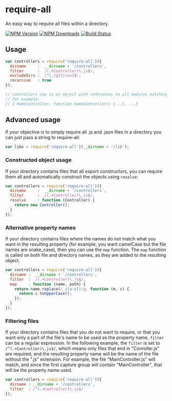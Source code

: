 # require-all

An easy way to require all files within a directory.

[![NPM Version][npm-image]][npm-url]
[![NPM Downloads][downloads-image]][downloads-url]
[![Build Status][travis-image]][travis-url]

## Usage

```js
var controllers = require('require-all')({
  dirname     :  __dirname + '/controllers',
  filter      :  /(.+Controller)\.js$/,
  excludeDirs :  /^\.(git|svn)$/,
  recursive   : true
});

// controllers now is an object with references to all modules matching the filter
// for example:
// { HomeController: function HomeController() {...}, ...}
```

## Advanced usage

If your objective is to simply require all .js and .json files in a directory you can just pass a string to require-all:

``` js
var libs = require('require-all')(__dirname + '/lib');
```

### Constructed object usage

If your directory contains files that all export constructors, you can require them all and automatically construct the objects using `resolve`:

```js
var controllers = require('require-all')({
  dirname     :  __dirname + '/controllers',
  filter      :  /(.+Controller)\.js$/,
  resolve     : function (Controller) {
    return new Controller();
  }
});
```

### Alternative property names

If your directory contains files where the names do not match what you want in the resulting property (for example, you want camelCase but the file names are snake_case), then you can use the `map` function. The `map` function is called on both file and directory names, as they are added to the resulting object.

```js
var controllers = require('require-all')({
  dirname :  __dirname + '/controllers',
  filter  :  /(.+Controller)\.js$/,
  map     : function (name, path) {
    return name.replace(/_([a-z])/g, function (m, c) {
      return c.toUpperCase();
    });
  }
});
```

### Filtering files

If your directory contains files that you do not want to require, or that you want only a part of the file's name to be used as the property name, `filter` can be a regular expression. In the following example, the `filter` is set to `/^(.+Controller)\.js$/`, which means only files that end in "Conroller.js" are required, and the resulting property name will be the name of the file without the ".js" extension. For example, the file "MainController.js" will match, and since the first capture group will contain "MainController", that will be the property name used.

```js
var controllers = require('require-all')({
  dirname : __dirname + '/controllers',
  filter  : /^(.+Controller)\.js$/
});
```

[npm-image]: https://img.shields.io/npm/v/require-all.svg
[npm-url]: https://npmjs.org/package/require-all
[downloads-image]: https://img.shields.io/npm/dm/require-all.svg
[downloads-url]: https://npmjs.org/package/require-all
[travis-image]: https://img.shields.io/travis/felixge/node-require-all/master.svg
[travis-url]: https://travis-ci.org/felixge/node-require-all
